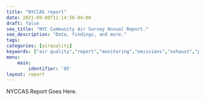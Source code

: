 ```yaml
---
title: "NYCCAS report"
date: 2021-09-08T11:14:56-04:00
draft: false
seo_title: "NYC Community Air Survey Annual Report."
seo_description: "Data, findings, and more."
tags: 
categories: [airquality]
keywords: ["air quality","report","monitoring","emissions","exhaust","pm2.5","pollutants"]
menu:
    main:
        identifier: '05'
layout: report
---
```


NYCCAS Report Goes Here.